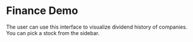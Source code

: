 # Finance Demo
The user can use this interface to visualize dividend history of companies. You can pick a stock from the sidebar.
